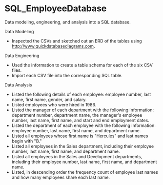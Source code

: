 # SQL_EmployeeDatabase
Data modeling, engineering, and analysis into a SQL database.


Data Modeling

- Inspected the CSVs and sketched out an ERD of the tables using http://www.quickdatabasediagrams.com.


Data Engineering

- Used the information to create a table schema for each of the six CSV files.
- Import each CSV file into the corresponding SQL table.


Data Analysis

- Listed the following details of each employee: employee number, last name, first name, gender, and salary.
- Listed employees who were hired in 1986.
- Listed the manager of each department with the following information: department number, department name, the manager's employee number, last name, first name, and start and end employment dates.
- Listed the department of each employee with the following information: employee number, last name, first name, and department name.
- Listed all employees whose first name is "Hercules" and last names begin with "B."
- Listed all employees in the Sales department, including their employee number, last name, first name, and department name.
- Listed all employees in the Sales and Development departments, including their employee number, last name, first name, and department name.
- Listed, in descending order the frequency count of employee last names and how many employees share each last name.
